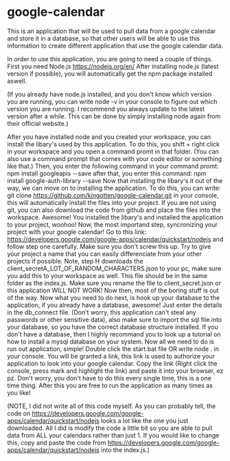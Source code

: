 # google-calendar
This is an application that will be used to pull data from a google calendar and store it in a database, so that other users will be able to use this information to create different application that use the google calendar data.

In order to use this application, you are going to need a couple of things.
First you need Node.js https://nodejs.org/en/
After installing node.js (latest version if possible), you will automatically get the npm package installed aswell.

(If you already have node.js installed, and you don't know which version you are running, you can write node -v in your console to figure out which version you are running. I recommend you always update to the latest version after a while. This can be done by simply installing node again from their official website.)

After you have installed node and you created your workspace, you can install the libary's used by this application. To do this, you shift + right click in your workspace and you open a command promt in that folder. (You can also use a command prompt that comes with your code editor or something like that.)
Then, you enter the following command in your command promt: npm install googleapis --save
after that, you enter this command: npm install google-auth-library --save
Now that installing the libary's it out of the way, we can move on to installing the application.
To do this, you can write: git clone https://github.com/kingotten/google-calendar.git in your console, this will automatically install the files into your project. If you are not using git, you can also download the code from github and place the files into the workspace.
Awesome! You installed the libary's and installed the application to your project, woohoo!
Now, the most importand step, syncronizing your project with your google calendar!
Go to this link: https://developers.google.com/google-apps/calendar/quickstart/nodejs and follow step one carefully. Make sure you don't screw this up. Try to give your project a name that you can easily differenciate from your other projects if possible.
Note, step H downloads the client_secretA_LOT_OF_RANDOM_CHARACTERS.json to your pc, make sure you add this to your workspace as well. This file should be in the same folder as the index.js. Make sure you rename the file to client_secret.json or this application WILL NOT WORK!
Now then, most of the boring stuff is out of the way. Now what you need to do next, is hook up your database to the application, if you already have a database, awesome! Just enter the details in the db_connect file. (Don't worry, this application can't steal any passwords or other sensitive data), also make sure to import the sql file into your database, so you have the correct database structure installed. If you don't have a database, then I highly recommand you to look up a tutorial on how to install a mysql database on your system. Now all we need to do is run out application, simple! Double click the start.bat file OR write node . in your console. You will be granted a link, this link is used to authorize your application to look into your google calendar. Copy the link (Right click the console, press mark and highlight the link) and paste it into your browser, ez pz. Don't worry, you don't have to do this every single time, this is a one time thing. After this you are free to run the application as many times as you like!

(NOTE, I did not write all of this code myself. As you can probably tell, the code on https://developers.google.com/google-apps/calendar/quickstart/nodejs looks a lot like the one you just downloaded. All I did is modify the code a little bit so you are able to pull data from ALL your calendars rather than just 1. If you would like to change this, copy and paste the code from https://developers.google.com/google-apps/calendar/quickstart/nodejs into the index.js.)